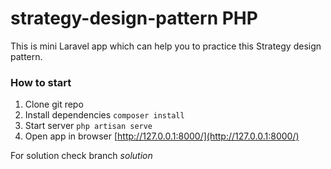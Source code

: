 # strategy-design-pattern PHP
This is mini Laravel app which can help you to practice this Strategy design pattern.

### How to start
1. Clone git repo
2. Install dependencies `composer install`
3. Start server `php artisan serve`
4. Open app in browser [http://127.0.0.1:8000/](http://127.0.0.1:8000/)

For solution check branch *solution*
